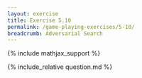 ```yaml
---
layout: exercise
title: Exercise 5.10
permalink: /game-playing-exercises/5-10/
breadcrumb: Adversarial Search
---
```


{% include mathjax_support %}

<div><i class="arrow-up loader" data-chapter="game-playing-exercises" data-exercise="ex_10" data-rating="0"></i></div>
{% include_relative question.md %}
